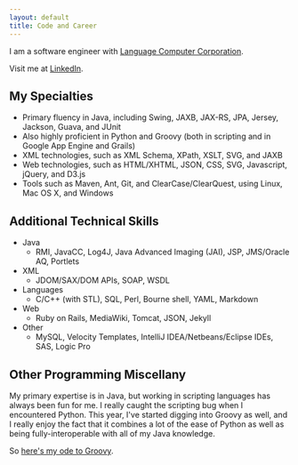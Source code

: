 ```yaml
---
layout: default
title: Code and Career
---
```


I am a software engineer with [Language Computer Corporation](http://www.languagecomputer.com).

Visit me at [LinkedIn](http://www.linkedin.com/in/jesseplymale).

## My Specialties

*   Primary fluency in Java, including Swing, JAXB, JAX-RS, JPA, Jersey, Jackson, Guava, and JUnit
*   Also highly proficient in Python and Groovy (both in scripting and in Google App Engine and Grails)
*   XML technologies, such as XML Schema, XPath, XSLT, SVG, and JAXB
*   Web technologies, such as HTML/XHTML, JSON, CSS, SVG, Javascript, jQuery, and D3.js
*   Tools such as Maven, Ant, Git, and ClearCase/ClearQuest, using Linux, Mac OS X, and Windows

## Additional Technical Skills
*   Java
    *   RMI, JavaCC, Log4J, Java Advanced Imaging (JAI), JSP, JMS/Oracle AQ, Portlets
*   XML
    *   JDOM/SAX/DOM APIs, SOAP, WSDL
*   Languages
    *   C/C++ (with STL), SQL, Perl, Bourne shell, YAML, Markdown
*   Web
    *   Ruby on Rails, MediaWiki, Tomcat, JSON, Jekyll
*   Other
    *   MySQL, Velocity Templates, IntelliJ IDEA/Netbeans/Eclipse IDEs, SAS, Logic Pro

## Other Programming Miscellany

My primary expertise is in Java, but working in scripting languages has always been fun for me. I really caught the scripting bug when I encountered Python. This year, I've started digging into Groovy as well, and I really enjoy the fact that it combines a lot of the ease of Python as well as being fully-interoperable with all of my Java knowledge.

So [here's my ode to Groovy](/groovy).

